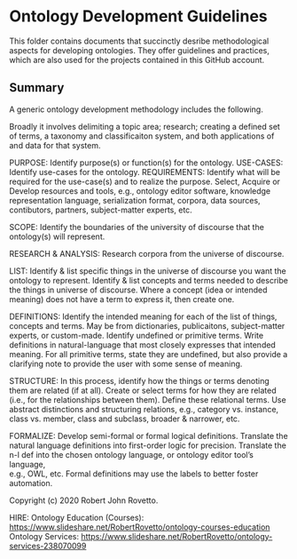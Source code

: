 # Ontology Development Guidelines
This folder contains documents that succinctly desribe methodological aspects for developing ontologies. They offer guidelines and practices, which are also used for the projects contained in this GitHub account.

## Summary
A generic ontology development methodology includes the following. 

Broadly it involves delimiting a topic area; research; creating a defined set of terms, a taxonomy and classificaiton system, and both applications of and data for that system.


PURPOSE:      Identify purpose(s) or function(s) for the ontology.
USE-CASES:    Identify use-cases for the ontology.
REQUIREMENTS: Identify what will be required for the use-case(s) and to realize the purpose.
	      Select, Acquire or Develop resources and tools, e.g., ontology editor software, knowledge representation language, 
	      serialization format, corpora, data sources, contibutors, partners, subject-matter experts, etc.

SCOPE: 	      Identify the boundaries of the university of discourse  that the ontology(s) will represent.

RESEARCH & ANALYSIS: Research corpora from the universe of discourse.

LIST: 	      Identify & list specific things in the universe of discourse you want the ontology to represent.
              Identify & list concepts and terms needed to describe the things in universe of discourse. 
              Where a concept (idea or intended meaning) does not have a term to express it, then create one.

DEFINITIONS:  Identify the intended meaning for each of the list of things, concepts and terms.
              May be from dictionaries, publicaitons, subject-matter experts, or custom-made. 
              Identify undefined or primitive terms. 
              Write definitions in natural-language that most closely expresses that intended meaning.
              For all primitive terms, state they are undefined, but also provide a clarifying note to provide the user with
              some sense of meaning. 

STRUCTURE:    In this process, identify how the things or terms denoting them are related (if at all).
              Create or select terms for how they are related (i.e., for the relationships between them).
              Define these relational terms.
              Use abstract distinctions and structuring relations, e.g., category vs. instance, class vs. member, class and 
              subclass, broader & narrower, etc. 

FORMALIZE:    Develop semi-formal or formal logical definitions. Translate the natural language definitions into first-order
              logic for precision. Translate the n-l def into the chosen ontology language, or ontology editor tool’s language,   
              e.g., OWL, etc.
              Formal definitions may use the labels to better foster automation.
	      
	      




Copyright (c) 2020 Robert John Rovetto.


HIRE:
Ontology Education (Courses): https://www.slideshare.net/RobertRovetto/ontology-courses-education
Ontology Services: https://www.slideshare.net/RobertRovetto/ontology-services-238070099

